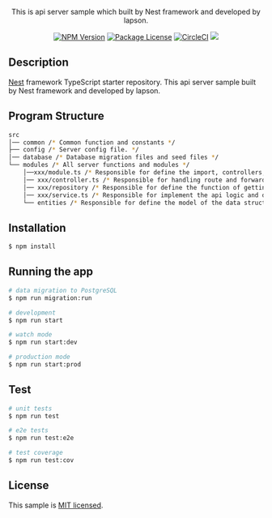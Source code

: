 <p align="center"> This is api server sample which built by Nest framework and developed by lapson.</p>

<p align="center">
<a href="https://www.npmjs.com/~nestjscore" target="_blank"><img src="https://img.shields.io/npm/v/@nestjs/core.svg" alt="NPM Version" /></a>
<a href="https://www.npmjs.com/~nestjscore" target="_blank"><img src="https://img.shields.io/npm/l/@nestjs/core.svg" alt="Package License" /></a>
<a href="https://circleci.com/gh/nestjs/nest" target="_blank"><img src="https://img.shields.io/circleci/build/github/nestjs/nest/master" alt="CircleCI" /></a>
  <a href="https://paypal.me/lapsonwor" target="_blank"><img src="https://img.shields.io/badge/Donate-PayPal-ff3f59.svg"/></a>
</p>

## Description

[Nest](https://github.com/nestjs/nest) framework TypeScript starter repository. This api server sample built by Nest framework and developed by lapson.

## Program Structure

```bash
src
│── common /* Common function and constants */
├── config /* Server config file. */
│── database /* Database migration files and seed files */
└── modules /* All server functions and modules */
    │──xxx/module.ts /* Responsible for define the import, controllers, providers and exports for this module*/
    │── xxx/controller.ts /* Responsible for handling route and forwarding to the service. */
    │── xxx/repository /* Responsible for define the function of getting data from database and return the result. */
    │── xxx/service.ts /* Responsible for implement the api logic and data operation. */
    └── entities /* Responsible for define the model of the data structure for Typeorm. */
```


## Installation

```bash
$ npm install
```

## Running the app

```bash
# data migration to PostgreSQL
$ npm run migration:run

# development
$ npm run start

# watch mode
$ npm run start:dev

# production mode
$ npm run start:prod
```

## Test

```bash
# unit tests
$ npm run test

# e2e tests
$ npm run test:e2e

# test coverage
$ npm run test:cov
```
## License

This sample is [MIT licensed](LICENSE).
